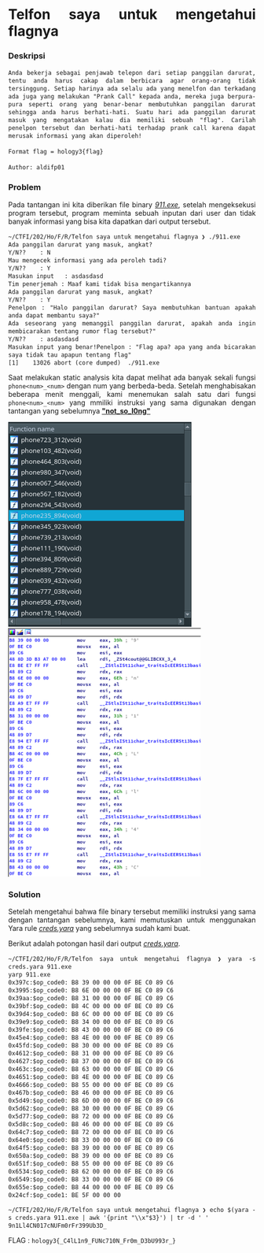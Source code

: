 <div style="text-align: justify">

# Telfon saya untuk mengetahui flagnya

### Deskripsi
```
Anda bekerja sebagai penjawab telepon dari setiap panggilan darurat, tentu anda harus cakap dalam berbicara agar orang-orang tidak tersinggung. Setiap harinya ada selalu ada yang menelfon dan terkadang ada juga yang melakukan "Prank Call" kepada anda, mereka juga berpura-pura seperti orang yang benar-benar membutuhkan panggilan darurat sehingga anda harus berhati-hati. Suatu hari ada panggilan darurat masuk yang mengatakan kalau dia memiliki sebuah "flag". Carilah penelpon tersebut dan berhati-hati terhadap prank call karena dapat merusak informasi yang akan diperoleh!

Format flag = hology3{flag}

Author: aldifp01
```

### Problem
Pada tantangan ini kita diberikan file binary [*911.exe*](911.exe), setelah mengeksekusi program tersebut, program meminta sebuah inputan dari user dan tidak banyak informasi yang bisa kita dapatkan dari output tersebut.

```
~/CTFI/202/Ho/F/R/Telfon saya untuk mengetahui flagnya ❯ ./911.exe
Ada panggilan darurat yang masuk, angkat?
Y/N??    : N
Mau mengecek informasi yang ada peroleh tadi?
Y/N??    : Y
Masukan input   : asdasdasd
Tim penerjemah : Maaf kami tidak bisa mengartikannya
Ada panggilan darurat yang masuk, angkat?
Y/N??    : Y
Penelpon : "Halo panggilan darurat? Saya membutuhkan bantuan apakah anda dapat membantu saya?"
Ada seseorang yang memanggil panggilan darurat, apakah anda ingin membicarakan tentang rumor flag tersebut?"
Y/N??    : asdasdasd
Masukan input yang benar!Penelpon : "Flag apa? apa yang anda bicarakan saya tidak tau apapun tentang flag"
[1]    13026 abort (core dumped)  ./911.exe
```

Saat melakukan static analysis kita dapat melihat ada banyak sekali fungsi `phone<num>_<num>` dengan num yang berbeda-beda. Setelah menghabisakan beberapa menit menggali, kami menemukan salah satu dari fungsi `phone<num>_<num>` yang mmiliki instruksi yang sama digunakan dengan tantangan yang sebelumnya [**"not_so_l0ng"**](../not_so_l0ng)

![sc1](ss/screenshot1.png)  ![sc2](ss/screenshot2.png)

### Solution

Setelah mengetahui bahwa file binary tersebut memiliki instruksi yang sama dengan tantangan sebelumnya, kami memutuskan untuk menggunakan Yara rule [*creds.yara*](creds.yara) yang sebelumnya sudah kami buat.

Berikut adalah potongan hasil dari output [*creds.yara*](creds.yara).

```
~/CTFI/202/Ho/F/R/Telfon saya untuk mengetahui flagnya ❯ yara -s creds.yara 911.exe
yarp 911.exe
0x397c:$op_code0: B8 39 00 00 00 0F BE C0 89 C6
0x3995:$op_code0: B8 6E 00 00 00 0F BE C0 89 C6
0x39aa:$op_code0: B8 31 00 00 00 0F BE C0 89 C6
0x39bf:$op_code0: B8 4C 00 00 00 0F BE C0 89 C6
0x39d4:$op_code0: B8 6C 00 00 00 0F BE C0 89 C6
0x39e9:$op_code0: B8 34 00 00 00 0F BE C0 89 C6
0x39fe:$op_code0: B8 43 00 00 00 0F BE C0 89 C6
0x45e4:$op_code0: B8 4E 00 00 00 0F BE C0 89 C6
0x45fd:$op_code0: B8 30 00 00 00 0F BE C0 89 C6
0x4612:$op_code0: B8 31 00 00 00 0F BE C0 89 C6
0x4627:$op_code0: B8 37 00 00 00 0F BE C0 89 C6
0x463c:$op_code0: B8 63 00 00 00 0F BE C0 89 C6
0x4651:$op_code0: B8 4E 00 00 00 0F BE C0 89 C6
0x4666:$op_code0: B8 55 00 00 00 0F BE C0 89 C6
0x467b:$op_code0: B8 46 00 00 00 0F BE C0 89 C6
0x5d49:$op_code0: B8 6D 00 00 00 0F BE C0 89 C6
0x5d62:$op_code0: B8 30 00 00 00 0F BE C0 89 C6
0x5d77:$op_code0: B8 72 00 00 00 0F BE C0 89 C6
0x5d8c:$op_code0: B8 46 00 00 00 0F BE C0 89 C6
0x64c7:$op_code0: B8 72 00 00 00 0F BE C0 89 C6
0x64e0:$op_code0: B8 33 00 00 00 0F BE C0 89 C6
0x64f5:$op_code0: B8 39 00 00 00 0F BE C0 89 C6
0x650a:$op_code0: B8 39 00 00 00 0F BE C0 89 C6
0x651f:$op_code0: B8 55 00 00 00 0F BE C0 89 C6
0x6534:$op_code0: B8 62 00 00 00 0F BE C0 89 C6
0x6549:$op_code0: B8 33 00 00 00 0F BE C0 89 C6
0x655e:$op_code0: B8 44 00 00 00 0F BE C0 89 C6
0x24cf:$op_code1: BE 5F 00 00 00
```

```
~/CTFI/202/Ho/F/R/Telfon saya untuk mengetahui flagnya ❯ echo $(yara -s creds.yara 911.exe | awk '{print "\\x"$3}') | tr -d ' '
9n1Ll4CN017cNUFm0rFr399Ub3D_
```

FLAG : `hology3{_C4lL1n9_FUNc710N_Fr0m_D3bU993r_}`

</div>

